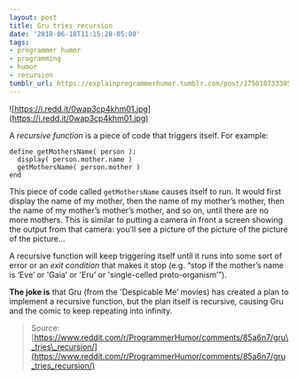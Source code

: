 ```yaml
---
layout: post
title: Gru tries recursion
date: '2018-06-18T11:15:28-05:00'
tags:
- programmer humor
- programming
- humor
- recursion
tumblr_url: https://explainprogrammerhumor.tumblr.com/post/175010733305/gru-tries-recursion
---
```

![https://i.redd.it/0wap3cp4khm01.jpg](https://i.redd.it/0wap3cp4khm01.jpg)

A _recursive function_ is a piece of code that triggers itself. For example:

    define getMothersName( person ):
      display( person.mother.name )
      getMothersName( person.mother )
    end

This piece of code called `getMothersName` causes itself to run. It would first display the name of my mother, then the name of my mother’s mother, then the name of my mother’s mother’s mother, and so on, until there are no more mothers. This is similar to putting a camera in front a screen showing the output from that camera: you’ll see a picture of the picture of the picture of the picture…

A recursive function will keep triggering itself until it runs into some sort of error or an _exit condition_ that makes it stop (e.g. “stop if the mother’s name is ‘Eve’ or 'Gaia’ or 'Eru’ or 'single-celled proto-organism’”).

**The joke is** that Gru (from the 'Despicable Me’ movies) has created a plan to implement a recursive function, but the plan itself is recursive, causing Gru and the comic to keep repeating into infinity.

> Source: [https://www.reddit.com/r/ProgrammerHumor/comments/85a6n7/gru\_tries\_recursion/](https://www.reddit.com/r/ProgrammerHumor/comments/85a6n7/gru_tries_recursion/)

